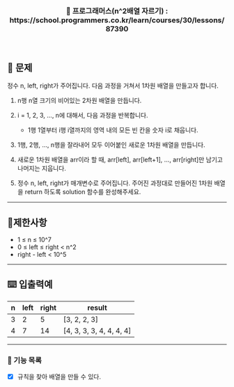 <h3 align="center"> 
    📢 프로그래머스(n^2배열 자르기) : https://school.programmers.co.kr/learn/courses/30/lessons/87390
</h3>

<br>

## 🚀 문제
정수 n, left, right가 주어집니다. 다음 과정을 거쳐서 1차원 배열을 만들고자 합니다.

1. n행 n열 크기의 비어있는 2차원 배열을 만듭니다.
2. i = 1, 2, 3, ..., n에 대해서, 다음 과정을 반복합니다.
   - 1행 1열부터 i행 i열까지의 영역 내의 모든 빈 칸을 숫자 i로 채웁니다.
3. 1행, 2행, ..., n행을 잘라내어 모두 이어붙인 새로운 1차원 배열을 만듭니다.
4. 새로운 1차원 배열을 arr이라 할 때, arr[left], arr[left+1], ..., arr[right]만 남기고 나머지는 지웁니다.

5. 정수 n, left, right가 매개변수로 주어집니다. 주어진 과정대로 만들어진 1차원 배열을 return 하도록 solution 함수를 완성해주세요.

---
## 🚦제한사항
- 1 ≤ n ≤ 10^7
- 0 ≤ left ≤ right < n^2
- right - left < 10^5


---

## ⌨️ 입출력예
| n | left | right | result          |
|---|------|-------|-----------------|
| 3 | 2    | 5     | [3, 2, 2, 3]    |
| 4 | 7    | 14    | [4, 3, 3, 3, 4, 4, 4, 4] |


---

### 📜 기능 목록
- [x] 규칙을 찾아 배열을 만들 수 있다.

